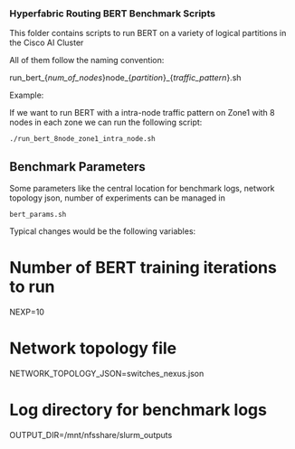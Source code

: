 ### Hyperfabric Routing BERT Benchmark Scripts

This folder contains scripts to run BERT on a variety of logical partitions in the Cisco AI Cluster

All of them follow the naming convention:

run_bert_{*num_of_nodes*}node_{*partition*}_{*traffic_pattern*}.sh

Example:

If we want to run BERT with a intra-node traffic pattern on Zone1 with 8 nodes in each zone we can run the following script:
```
./run_bert_8node_zone1_intra_node.sh
```

## Benchmark Parameters
Some parameters like the central location for benchmark logs, network topology json, number of experiments can be managed in
```
bert_params.sh
```
Typical changes would be the following variables:

# Number of BERT training iterations to run
NEXP=10

# Network topology file
NETWORK_TOPOLOGY_JSON=switches_nexus.json

# Log directory for benchmark logs
OUTPUT_DIR=/mnt/nfsshare/slurm_outputs